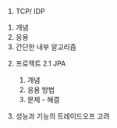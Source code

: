 1. TCP/ IDP
  1) 개념
  2) 응용
  3) 간단한 내부 알고리즘
  
2. 프로젝트
  2.1 JPA
    1) 개념
    2) 응용 방법
    3) 문제 - 해결

3. 성능과 기능의 트레이드오프 고려
